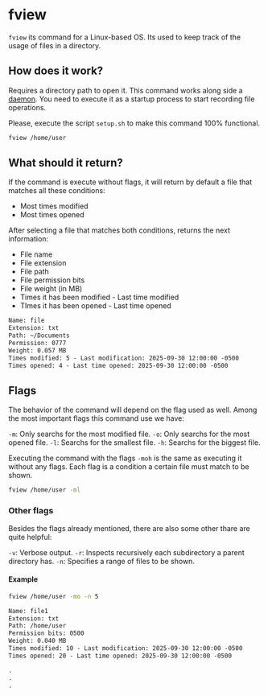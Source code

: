 # fview

`fview` its command for a Linux-based OS.
Its used to keep track of the usage of files in a directory.

## How does it work?

Requires a directory path to open it.
This command works along side a [daemon](listener/file_listener.c). You need to execute it as a startup
process to start recording file operations.

Please, execute the script `setup.sh` to make this command 100% functional.

```bash
fview /home/user
```

## What should it return?

If the command is execute without flags, it will return by default a file that matches all these conditions:

- Most times modified
- Most times opened

After selecting a file that matches both conditions, returns the next information:

- File name
- File extension
- File path
- File permission bits
- File weight (in MB)
- Times it has been modified \- Last time modified
- TImes it has been opened \- Last time opened

```txt
Name: file
Extension: txt
Path: ~/Documents
Permission: 0777
Weight: 0.057 MB
Times modified: 5 - Last modification: 2025-09-30 12:00:00 -0500
Times opened: 4 - Last time opened: 2025-09-30 12:00:00 -0500
```

## Flags

The behavior of the command will depend on the flag used as well.
Among the most important flags this command use we have:

`-m`: Only searchs for the most modified file.
`-o`: Only searchs for the most opened file.
`-l`: Searchs for the smallest file.
`-h`: Searchs for the biggest file.

Executing the command with the flags `-moh` is the same as executing it without any flags.
Each flag is a condition a certain file must match to be shown.

```bash
fview /home/user -ml
```

### Other flags

Besides the flags already mentioned, there are also some other thare are quite helpful:

`-v`: Verbose output.
`-r`: Inspects recursively each subdirectory a parent directory has.
`-n`: Specifies a range of files to be shown.

#### Example

```bash
fview /home/user -mo -n 5
```

```txt
Name: file1
Extension: txt
Path: /home/user
Permission bits: 0500
Weight: 0.040 MB
Times modified: 10 - Last modification: 2025-09-30 12:00:00 -0500
Times opened: 20 - Last time opened: 2025-09-30 12:00:00 -0500

.
.
.
```
